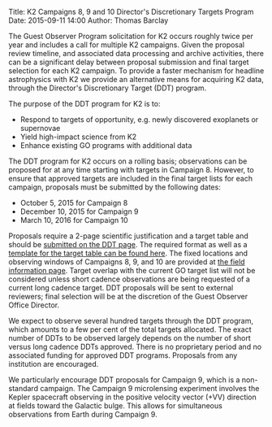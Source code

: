 Title: K2 Campaigns 8, 9 and 10 Director's Discretionary Targets Program
Date: 2015-09-11 14:00
Author: Thomas Barclay

The Guest Observer Program solicitation for K2 occurs roughly twice per year and includes a call for multiple K2 campaigns. Given the proposal review timeline, and associated data processing and archive activities, there can be a significant delay between proposal submission and final target selection for each K2 campaign. To provide a faster mechanism for headline astrophysics with K2 we provide an alternative means for acquiring K2 data, through the Director's Discretionary Target (DDT) program. 

The purpose of the DDT program for K2 is to:

* Respond to targets of opportunity, e.g. newly discovered exoplanets or supernovae
* Yield high-impact science from K2 
* Enhance existing GO programs with additional data

The DDT program for K2 occurs on a rolling basis; observations can be proposed for at any time starting with targets in Campaign 8. However, to ensure that approved targets are included in the final target lists for each campaign, proposals must be submitted by the following dates:

* October 5, 2015 for Campaign 8
* December 10, 2015 for Campaign 9
* March 10, 2016 for Campaign 10

Proposals require a 2-page scientific justification and a target table and should be [submitted on the DDT page](http://keplerscience.arc.nasa.gov/k2-ddt.html). The required format as well as a [template for the target table can be found here](http://keplerscience.arc.nasa.gov/k2-proposing-targets.html#target-table). The fixed locations and observing windows of Campaigns 8, 9, and 10 are provided at [the field information page](http://keplerscience.arc.nasa.gov/k2-fields.html). Target overlap with the current GO target list will not be considered unless short cadence observations are being requested of a current long cadence target. DDT proposals will be sent to external reviewers; final selection will be at the discretion of the Guest Observer Office Director.

We expect to observe several hundred targets through the DDT program, which amounts to a few per cent of the total targets allocated. The exact number of DDTs to be observed largely depends on the number of short versus long cadence DDTs approved. There is no proprietary period and no associated funding for approved DDT programs. Proposals from any institution are encouraged.

We particularly encourage DDT proposals for Campaign 9, which is a non-standard campaign. The Campaign 9 microlensing experiment involves the Kepler spacecraft observing in the positive velocity vector (+VV) direction at fields toward the Galactic bulge. This allows for simultaneous observations from Earth during Campaign 9. 

